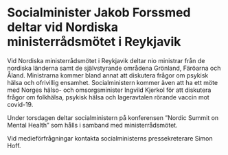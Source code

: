 # Socialminister Jakob Forssmed deltar vid Nordiska ministerrådsmötet i Reykjavik

Vid Nordiska ministerrådsmötet i Reykjavik deltar nio ministrar från de nordiska länderna samt de självstyrande områdena Grönland, Färöarna och Åland. Ministrarna kommer bland annat att diskutera frågor om psykisk hälsa och ofrivillig ensamhet. Socialministern kommer även att ha ett möte med Norges hälso\- och omsorgsminister Ingvild Kjerkol för att diskutera frågor om folkhälsa, psykisk hälsa och lageravtalen rörande vaccin mot covid\-19\.

Under torsdagen deltar socialministern på konferensen ”Nordic Summit on Mental Health” som hålls i samband med ministerrådsmötet.

Vid medieförfrågningar kontakta socialministerns pressekreterare Simon Hoff.
